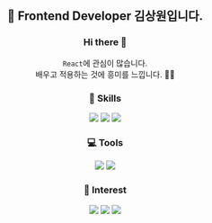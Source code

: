 <div align="center">

## 🙆 Frontend Developer 김상원입니다.

### Hi there 👋

`React`에 관심이 많습니다.  
배우고 적용하는 것에 흥미를 느낍니다. 🧑‍💻

### 💪 Skills

<img src="https://img.shields.io/badge/React-61DAFB?style=flat-square&logo=React&logoColor=black"/>
<img src="https://img.shields.io/badge/PHP-0065D3?style=flat-square&logo=PHP&logoColor=white"/>
<img src="https://img.shields.io/badge/Mysql-3D6083?style=flat-square&logo=Mysql&logoColor=white"/>

### 💻 Tools

<img src="https://img.shields.io/badge/Git-F05032?style=flat-square&logo=Git&logoColor=white"/>
<img src="https://img.shields.io/badge/Slack-301533?style=flat-square&logo=Slack&logoColor=white"/>

### 🌈 Interest

<img src="https://img.shields.io/badge/ReactNative-61DAFB?style=flat-square&logo=React&logoColor=black"/>

<img src="https://img.shields.io/badge/NestJs-BA3241?style=flat-square&logo=Nestjs&logoColor=white"/>

<img src="https://img.shields.io/badge/TypeScript-3178C6?style=flat-square&logo=TypeScript&logoColor=white"/>

<!-- ### 👇 Contact me -->

</div>
